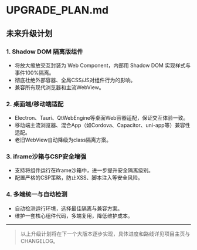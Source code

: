 # UPGRADE_PLAN.md

## 未来升级计划

### 1. Shadow DOM 隔离版组件
- 将放大缩放交互封装为 Web Component，内部用 Shadow DOM 实现样式与事件100%隔离。
- 彻底杜绝外部容器、全局CSS/JS对组件行为的影响。
- 兼容所有现代浏览器和主流WebView。

### 2. 桌面端/移动端适配
- Electron、Tauri、QtWebEngine等桌面Web容器适配，保证交互体验一致。
- 移动端主流浏览器、混合App（如Cordova、Capacitor、uni-app等）兼容性适配。
- 老旧WebView自动降级为class隔离方案。

### 3. iframe沙箱与CSP安全增强
- 支持将组件运行在iframe沙箱中，进一步提升安全隔离级别。
- 配置严格的CSP策略，防止XSS、脚本注入等安全风险。

### 4. 多端统一与自动检测
- 自动检测运行环境，选择最佳隔离与兼容方案。
- 维护一套核心组件代码，多端复用，降低维护成本。

---

> 以上升级计划将在下一个大版本逐步实现，具体进度和路线详见项目主页与CHANGELOG。 